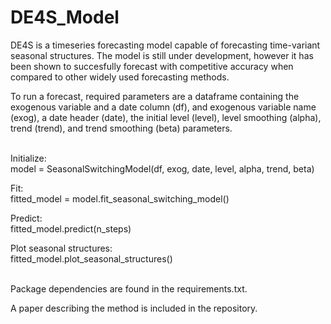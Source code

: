 # DE4S_Model
DE4S is a timeseries forecasting model capable of forecasting time-variant seasonal structures. The model is still under development, however it has been shown to succesfully forecast with competitive accuracy when compared to other widely used forecasting methods.

To run a forecast, required parameters are a dataframe containing the exogenous variable and a date column (df), and exogenous variable name (exog), a date header (date), the initial level (level), level smoothing (alpha), trend (trend), and trend smoothing (beta) parameters. <br><br>

Initialize:<br>
model = SeasonalSwitchingModel(df, exog, date, level, alpha, trend, beta)

Fit:<br>
fitted_model = model.fit_seasonal_switching_model()

Predict:<br>
fitted_model.predict(n_steps)

Plot seasonal structures:<br>
fitted_model.plot_seasonal_structures()<br><br>


Package dependencies are found in the requirements.txt.

A paper describing the method is included in the repository.

